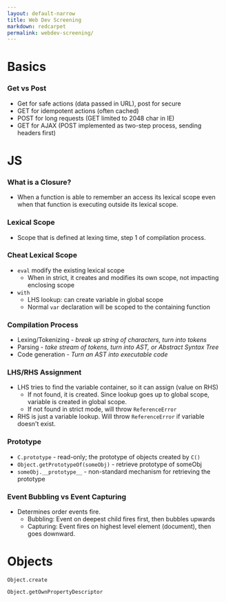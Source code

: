 ```yaml
---
layout: default-narrow
title: Web Dev Screening
markdown: redcarpet
permalink: webdev-screening/
---
```


# Basics

### Get vs Post
* Get for safe actions (data passed in URL), post for secure
* GET for idempotent actions (often cached)
* POST for long requests (GET limited to 2048 char in IE)
* GET for AJAX (POST implemented as two-step process, sending headers first)

# JS

### What is a Closure?
* When a function is able to remember an access its lexical scope even when that function is executing outside its lexical scope.

### Lexical Scope
* Scope that is defined at lexing time, step 1 of compilation process.

### Cheat Lexical Scope
* `eval` modify the existing lexical scope
  * When in strict, it creates and modifies its own scope, not impacting enclosing scope
* `with`
  * LHS lookup: can create variable in global scope
  * Normal `var` declaration will be scoped to the containing function

### Compilation Process
* Lexing/Tokenizing - *break up string of characters, turn into tokens*
* Parsing - *take stream of tokens, turn into AST, or Abstract Syntax Tree*
* Code generation - *Turn an AST into executable code*

### LHS/RHS Assignment
* LHS tries to find the variable container, so it can assign (value on RHS)
  * If not found, it is created. Since lookup goes up to global scope, variable is created in global scope.
  * If not found in strict mode, will throw `ReferenceError`
* RHS is just a variable lookup. Will throw `ReferenceError` if variable doesn't exist.

### Prototype
* `C.prototype` - read-only; the prototype of objects created by `C()`
* `Object.getPrototypeOf(someObj)` - retrieve prototype of someObj
* `someObj.__prototype__` - non-standard mechanism for retrieving the prototype

### Event Bubbling vs Event Capturing
* Determines order events fire.
  * Bubbling: Event on deepest child fires first, then bubbles upwards
  * Capturing: Event fires on highest level element (document), then goes downward.

# Objects
`Object.create`

`Object.getOwnPropertyDescriptor`


